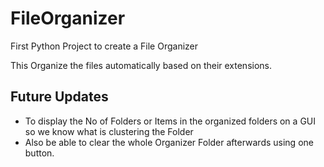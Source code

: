 # FileOrganizer
First Python Project to create a File Organizer

This Organize the files automatically based on their extensions.




## Future Updates 
- To display the No of Folders or Items in the organized folders on a GUI so we know what is clustering the Folder
- Also be able to clear the whole Organizer Folder afterwards using one button.
